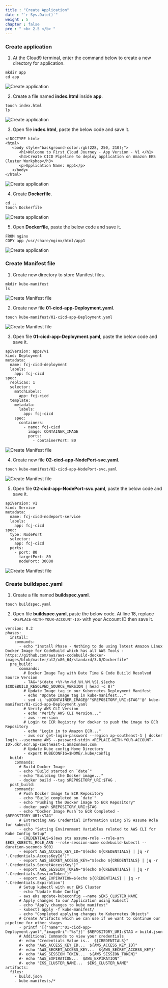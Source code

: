 ```yaml
---
title : "Create Application"
date : "`r Sys.Date()`"
weight : 5
chapter : false
pre : " <b> 2.5 </b> "
---
```

### Create application
1. At the Cloud9 terminal, enter the command below to create a new directory for application.
```
mkdir app
cd app
```
![Create application](../../images/2.prerequisites/2.5.createapp/2.5.1.createapp.png?pc=60pt)

2. Create a file named **index.html** inside **app**.
```
touch index.html
ls 
```
![Create application](../../images/2.prerequisites/2.5.createapp/2.5.2.createapp.png?pc=60pt)

3. Open file **index.html**, paste the below code and save it.
```
<!DOCTYPE html>
<html>
   <body style="background-color:rgb(228, 250, 210);">
      <h1>Welcome to First Cloud Journey - App Version - V1 </h1>
      <h3>Create CICD Pipeline to deploy application on Amazon EKS Cluster Workshop</h3>
      <p>Application Name: App1</p>
   </body>
</html>
```
![Create application](../../images/2.prerequisites/2.5.createapp/2.5.3.createapp.png?pc=60pt)

4. Create **Dockerfile**.
```
cd ..
touch Dockerfile
```
![Create application](../../images/2.prerequisites/2.5.createapp/2.5.4.createapp.png?pc=60pt)

5. Open **Dockerfile**, paste the below code and save it.
```
FROM nginx
COPY app /usr/share/nginx/html/app1
```
![Create application](../../images/2.prerequisites/2.5.createapp/2.5.5.createapp.png?pc=60pt)

### Create Manifest file
1. Create new directory to store Manifest files.
```
mkdir kube-manifest
ls
```
![Create Manifest file](../../images/2.prerequisites/2.5.createapp/2.5.6.createapp.png?pc=60pt)

2. Create new file **01-cicd-app-Deployment.yaml**.
```
touch kube-manifest/01-cicd-app-Deployment.yaml
```
![Create Manifest file](../../images/2.prerequisites/2.5.createapp/2.5.7.createapp.png?pc=60pt)

3. Open file **01-cicd-app-Deployment.yaml**, paste the below code and save it.
```
apiVersion: apps/v1
kind: Deployment
metadata:
  name: fcj-cicd-deployment
  labels:
    app: fcj-cicd
spec:
  replicas: 1
  selector:
    matchLabels:
      app: fcj-cicd
  template:
    metadata:
      labels:
        app: fcj-cicd
    spec:
      containers:
        - name: fcj-cicd
          image: CONTAINER_IMAGE
          ports:
            - containerPort: 80
```
![Create Manifest file](../../images/2.prerequisites/2.5.createapp/2.5.8.createapp.png?pc=60pt)

4. Create new file **02-cicd-app-NodePort-svc.yaml**.
```
touch kube-manifest/02-cicd-app-NodePort-svc.yaml
```
![Create Manifest file](../../images/2.prerequisites/2.5.createapp/2.5.9.createapp.png?pc=60pt)

5. Open file **02-cicd-app-NodePort-svc.yaml**, paste the below code and save it.
```
apiVersion: v1
kind: Service
metadata:
  name: fcj-cicd-nodeport-service
  labels:
    app: fcj-cicd
spec:
  type: NodePort
  selector:
    app: fcj-cicd
  ports:
    - port: 80
      targetPort: 80
      nodePort: 30000
```
![Create Manifest file](../../images/2.prerequisites/2.5.createapp/2.5.10.createapp.png?pc=60pt)

### Create buildspec.yaml
1. Create a file named **buildspec.yaml**.
```
touch buildspec.yaml
```

2. Open file **buildspec.yaml**, paste the below code. At line 18, replace ```<REPLACE-WITH-YOUR-ACCOUNT-ID>``` with your Account ID then save it.
```
version: 0.2
phases:
  install:
    commands:
      - echo "Install Phase - Nothing to do using latest Amazon Linux Docker Image for CodeBuild which has all AWS Tools - https://github.com/aws/aws-codebuild-docker-images/blob/master/al2/x86_64/standard/3.0/Dockerfile"
  pre_build:
      commands:
        # Docker Image Tag with Date Time & Code Buiild Resolved Source Version
        - TAG="$(date +%Y-%m-%d.%H.%M.%S).$(echo $CODEBUILD_RESOLVED_SOURCE_VERSION | head -c 8)"
        # Update Image tag in our Kubernetes Deployment Manifest        
        - echo "Update Image tag in kube-manifest..."
        - sed -i 's@CONTAINER_IMAGE@'"$REPOSITORY_URI:$TAG"'@' kube-manifest/01-cicd-app-Deployment.yaml
        # Verify AWS CLI Version        
        - echo "Verify AWS CLI Version..."
        - aws --version
        # Login to ECR Registry for docker to push the image to ECR Repository
        - echo "Login in to Amazon ECR..."
        - aws ecr get-login-password --region ap-southeast-1 | docker login --username AWS --password-stdin <REPLACE-WITH-YOUR-ACCOUNT-ID>.dkr.ecr.ap-southeast-1.amazonaws.com
        # Update Kube config Home Directory
        - export KUBECONFIG=$HOME/.kube/config
  build:
    commands:
      # Build Docker Image
      - echo "Build started on `date`"
      - echo "Building the Docker image..."
      - docker build --tag $REPOSITORY_URI:$TAG .
  post_build:
    commands:
      # Push Docker Image to ECR Repository
      - echo "Build completed on `date`"
      - echo "Pushing the Docker image to ECR Repository"
      - docker push $REPOSITORY_URI:$TAG
      - echo "Docker Image Push to ECR Completed -  $REPOSITORY_URI:$TAG"    
      # Extracting AWS Credential Information using STS Assume Role for kubectl
      - echo "Setting Environment Variables related to AWS CLI for Kube Config Setup"          
      - CREDENTIALS=$(aws sts assume-role --role-arn $EKS_KUBECTL_ROLE_ARN --role-session-name codebuild-kubectl --duration-seconds 900)
      - export AWS_ACCESS_KEY_ID="$(echo ${CREDENTIALS} | jq -r '.Credentials.AccessKeyId')"
      - export AWS_SECRET_ACCESS_KEY="$(echo ${CREDENTIALS} | jq -r '.Credentials.SecretAccessKey')"
      - export AWS_SESSION_TOKEN="$(echo ${CREDENTIALS} | jq -r '.Credentials.SessionToken')"
      - export AWS_EXPIRATION=$(echo ${CREDENTIALS} | jq -r '.Credentials.Expiration')
      # Setup kubectl with our EKS Cluster              
      - echo "Update Kube Config"      
      - aws eks update-kubeconfig --name $EKS_CLUSTER_NAME
      # Apply changes to our Application using kubectl
      - echo "Apply changes to kube manifest"            
      - kubectl apply -f kube-manifest/
      - echo "Completed applying changes to Kubernetes Objects"           
      # Create Artifacts which we can use if we want to continue our pipeline for other stages
      - printf '[{"name":"01-cicd-app-Deployment.yaml","imageUri":"%s"}]' $REPOSITORY_URI:$TAG > build.json
      # Additional Commands to view your credentials      
      #- echo "Credentials Value is..  ${CREDENTIALS}"      
      #- echo "AWS_ACCESS_KEY_ID...  ${AWS_ACCESS_KEY_ID}"            
      #- echo "AWS_SECRET_ACCESS_KEY...  ${AWS_SECRET_ACCESS_KEY}"            
      #- echo "AWS_SESSION_TOKEN...  ${AWS_SESSION_TOKEN}"            
      #- echo "AWS_EXPIRATION...  $AWS_EXPIRATION"             
      #- echo "EKS_CLUSTER_NAME...  $EKS_CLUSTER_NAME"             
artifacts:
  files: 
    - build.json   
    - kube-manifests/*
```